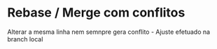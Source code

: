 # Rebase / Merge com conflitos

Alterar a mesma linha nem semnpre gera conflito - Ajuste efetuado na branch local
